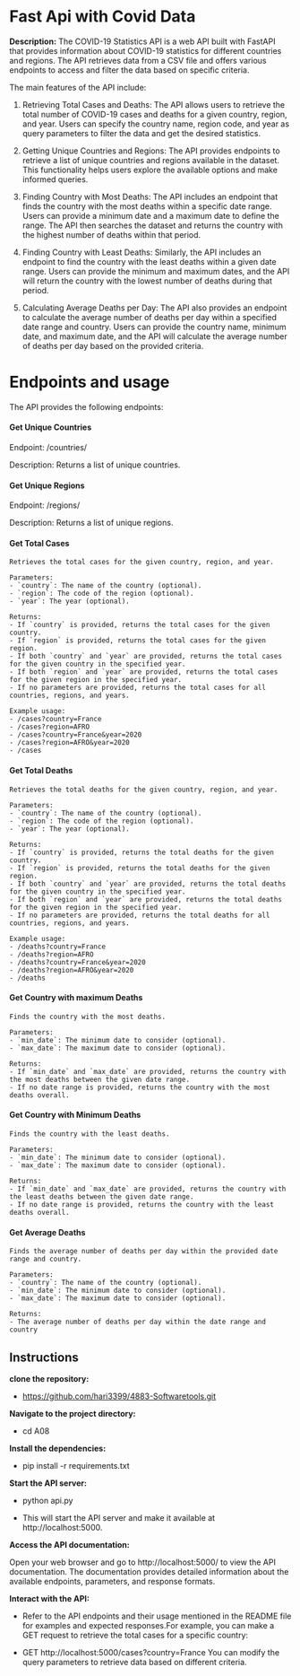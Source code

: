 
# Fast Api with Covid Data

**Description:** The COVID-19 Statistics API is a web API built with FastAPI that provides information about COVID-19 statistics for different countries and regions. The API retrieves data from a CSV file and offers various endpoints to access and filter the data based on specific criteria.

The main features of the API include:

1. Retrieving Total Cases and Deaths: The API allows users to retrieve the total number of COVID-19 cases and deaths for a given country, region, and year. Users can specify the country name, region code, and year as query parameters to filter the data and get the desired statistics.

2. Getting Unique Countries and Regions: The API provides endpoints to retrieve a list of unique countries and regions available in the dataset. This functionality helps users explore the available options and make informed queries.

3. Finding Country with Most Deaths: The API includes an endpoint that finds the country with the most deaths within a specific date range. Users can provide a minimum date and a maximum date to define the range. The API then searches the dataset and returns the country with the highest number of deaths within that period.

4. Finding Country with Least Deaths: Similarly, the API includes an endpoint to find the country with the least deaths within a given date range. Users can provide the minimum and maximum dates, and the API will return the country with the lowest number of deaths during that period.

5. Calculating Average Deaths per Day: The API also provides an endpoint to calculate the average number of deaths per day within a specified date range and country. Users can provide the country name, minimum date, and maximum date, and the API will calculate the average number of deaths per day based on the provided criteria.

# Endpoints and usage
The API provides the following endpoints:

#### Get Unique Countries
Endpoint: /countries/

Description: Returns a list of unique countries.

#### Get Unique Regions
Endpoint: /regions/

Description: Returns a list of unique regions.

#### Get Total Cases

    Retrieves the total cases for the given country, region, and year.

    Parameters:
    - `country`: The name of the country (optional).
    - `region`: The code of the region (optional).
    - `year`: The year (optional).

    Returns:
    - If `country` is provided, returns the total cases for the given country.
    - If `region` is provided, returns the total cases for the given region.
    - If both `country` and `year` are provided, returns the total cases for the given country in the specified year.
    - If both `region` and `year` are provided, returns the total cases for the given region in the specified year.
    - If no parameters are provided, returns the total cases for all countries, regions, and years.

    Example usage:
    - /cases?country=France
    - /cases?region=AFRO
    - /cases?country=France&year=2020
    - /cases?region=AFRO&year=2020
    - /cases
    
#### Get Total Deaths


    Retrieves the total deaths for the given country, region, and year.

    Parameters:
    - `country`: The name of the country (optional).
    - `region`: The code of the region (optional).
    - `year`: The year (optional).

    Returns:
    - If `country` is provided, returns the total deaths for the given country.
    - If `region` is provided, returns the total deaths for the given region.
    - If both `country` and `year` are provided, returns the total deaths for the given country in the specified year.
    - If both `region` and `year` are provided, returns the total deaths for the given region in the specified year.
    - If no parameters are provided, returns the total deaths for all countries, regions, and years.

    Example usage:
    - /deaths?country=France
    - /deaths?region=AFRO
    - /deaths?country=France&year=2020
    - /deaths?region=AFRO&year=2020
    - /deaths
    

#### Get Country with maximum Deaths


    Finds the country with the most deaths.

    Parameters:
    - `min_date`: The minimum date to consider (optional).
    - `max_date`: The maximum date to consider (optional).

    Returns:
    - If `min_date` and `max_date` are provided, returns the country with the most deaths between the given date range.
    - If no date range is provided, returns the country with the most deaths overall.
    
#### Get Country with Minimum Deaths


    Finds the country with the least deaths.

    Parameters:
    - `min_date`: The minimum date to consider (optional).
    - `max_date`: The maximum date to consider (optional).

    Returns:
    - If `min_date` and `max_date` are provided, returns the country with the least deaths between the given date range.
    - If no date range is provided, returns the country with the least deaths overall.
    

#### Get Average Deaths

 
    Finds the average number of deaths per day within the provided date range and country.

    Parameters:
    - `country`: The name of the country (optional).
    - `min_date`: The minimum date to consider (optional).
    - `max_date`: The maximum date to consider (optional).

    Returns:
    - The average number of deaths per day within the date range and country
    
## Instructions

**clone the repository:**

- https://github.com/hari3399/4883-Softwaretools.git

**Navigate to the project directory:**

- cd A08

**Install the dependencies:**

- pip install -r requirements.txt

**Start the API server:**

- python api.py

- This will start the API server and make it available at http://localhost:5000.

**Access the API documentation:**

Open your web browser and go to http://localhost:5000/ to view the API documentation. The documentation provides detailed information about the available endpoints, parameters, and response formats.

**Interact with the API:**

- Refer to the API endpoints and their usage mentioned in the README file for examples and expected responses.For example, you can make a GET request to retrieve the total cases for a specific country:

- GET http://localhost:5000/cases?country=France You can modify the query parameters to retrieve data based on different criteria.
